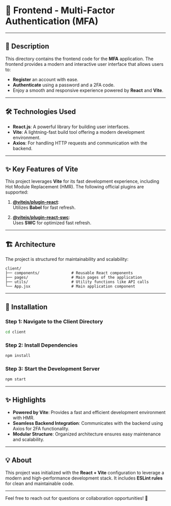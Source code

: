 # 🎨 **Frontend - Multi-Factor Authentication (MFA)**  

---

## 📖 **Description**  

This directory contains the frontend code for the **MFA** application. The frontend provides a modern and interactive user interface that allows users to:  
- **Register** an account with ease.  
- **Authenticate** using a password and a 2FA code.  
- Enjoy a smooth and responsive experience powered by **React** and **Vite**.  

---

## 🛠️ **Technologies Used**  

- **React.js**: A powerful library for building user interfaces.  
- **Vite**: A lightning-fast build tool offering a modern development environment.  
- **Axios**: For handling HTTP requests and communication with the backend.  

---

## ✨ **Key Features of Vite**  

This project leverages **Vite** for its fast development experience, including Hot Module Replacement (HMR). The following official plugins are supported:  

1. **[@vitejs/plugin-react](https://github.com/vitejs/vite-plugin-react/blob/main/packages/plugin-react/README.md)**:  
   Utilizes **Babel** for fast refresh.  

2. **[@vitejs/plugin-react-swc](https://github.com/vitejs/vite-plugin-react-swc)**:  
   Uses **SWC** for optimized fast refresh.  

---

## 🏗️ **Architecture**  

The project is structured for maintainability and scalability:  

```plaintext
client/
├── components/              # Reusable React components
├── pages/                   # Main pages of the application
├── utils/                   # Utility functions like API calls
└── App.jsx                  # Main application component
```  

---

## 🚀 **Installation**  

### **Step 1: Navigate to the Client Directory**  
```bash
cd client
```  

### **Step 2: Install Dependencies**  
```bash
npm install
```  

### **Step 3: Start the Development Server**  
```bash
npm start
```  

---

## ✨ **Highlights**  

- **Powered by Vite**: Provides a fast and efficient development environment with HMR.  
- **Seamless Backend Integration**: Communicates with the backend using Axios for 2FA functionality.  
- **Modular Structure**: Organized architecture ensures easy maintenance and scalability.  

---

## 💡 **About**  

This project was initialized with the **React + Vite** configuration to leverage a modern and high-performance development stack. It includes **ESLint rules** for clean and maintainable code.  

---

Feel free to reach out for questions or collaboration opportunities! 🚀  

